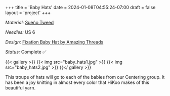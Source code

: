 +++
title = 'Baby Hats'
date = 2024-01-08T04:55:24-07:00
draft = false
layout = 'project'
+++

_Material:_ [Sueño Tweed](https://www.ravelry.com/yarns/library/hikoo-by-skacel-sueno-tweed)

_Needles:_ US 6

_Design:_ [Fixation Baby Hat by Amazing Threads](https://www.ravelry.com/patterns/library/fixation-baby-hat-2)

_Status:_ Complete ✅

<!--more-->

{{< gallery >}}
    {{< img src="baby_hats1.jpg" >}}
    {{< img src="baby_hats2.jpg" >}}
{{</ gallery >}}

This troupe of hats will go to each of the babies from our Centering group. It has been a joy knitting in almost
every color that HiKoo makes of this beautiful yarn.
